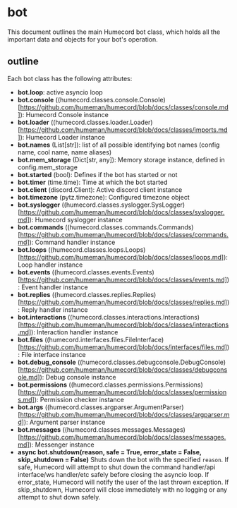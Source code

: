# bot

This document outlines the main Humecord bot class, which holds all the important data and objects for your bot's operation.

## outline

Each bot class has the following attributes:

* **bot.loop**: active asyncio loop
* **bot.console** ((humecord.classes.console.Console)[https://github.com/humeman/humecord/blob/docs/classes/console.md]): Humecord Console instance
* **bot.loader** ((humecord.classes.loader.Loader)[https://github.com/humeman/humecord/blob/docs/classes/imports.md]): Humecord Loader instance
* **bot.names** (List[str]): list of all possible identifying bot names (config name, cool name, name aliases)
* **bot.mem_storage** (Dict[str, any]): Memory storage instance, defined in config.mem_storage
* **bot.started** (bool): Defines if the bot has started or not
* **bot.timer** (time.time): Time at which the bot started
* **bot.client** (discord.Client): Active discord client instance
* **bot.timezone** (pytz.timezone): Configured timezone object
* **bot.syslogger** ((humecord.classes.syslogger.SysLogger)[https://github.com/humeman/humecord/blob/docs/classes/syslogger.md]): Humecord syslogger instance
* **bot.commands** ((humecord.classes.commands.Commands)[https://github.com/humeman/humecord/blob/docs/classes/commands.md]): Command handler instance
* **bot.loops** ((humecord.classes.loops.Loops)[https://github.com/humeman/humecord/blob/docs/classes/loops.md]): Loop handler instance
* **bot.events** ((humecord.classes.events.Events)[https://github.com/humeman/humecord/blob/docs/classes/events.md]): Event handler instance
* **bot.replies** ((humecord.classes.replies.Replies)[https://github.com/humeman/humecord/blob/docs/classes/replies.md]): Reply handler instance
* **bot.interactions** ((humecord.classes.interactions.Interactions)[https://github.com/humeman/humecord/blob/docs/classes/interactions.md]): Interaction handler instance
* **bot.files** ((humecord.interfaces.files.FileInterface)[https://github.com/humeman/humecord/blob/docs/interfaces/files.md]): File interface instance
* **bot.debug_console** ((humecord.classes.debugconsole.DebugConsole)[https://github.com/humeman/humecord/blob/docs/classes/debugconsole.md]): Debug console instance
* **bot.permissions** ((humecord.classes.permissions.Permissions)[https://github.com/humeman/humecord/blob/docs/classes/permissions.md]): Permission checker instance
* **bot.args** ((humecord.classes.argparser.ArgumentParser)[https://github.com/humeman/humecord/blob/docs/classes/argparser.md]): Argument parser instance
* **bot.messages** ((humecord.classes.messages.Messages)[https://github.com/humeman/humecord/blob/docs/classes/messages.md]): Messenger instance
* **async bot.shutdown(reason, safe = True, error_state = False, skip_shutdown = False)**
  Shuts down the bot with the specified `reason`.
  If safe, Humecord will attempt to shut down the command handler/api interface/ws handler/etc safely before closing the asyncio loop.
  If error_state, Humecord will notify the user of the last thrown exception.
  If skip_shutdown, Humecord will close immediately with no logging or any attempt to shut down safely.